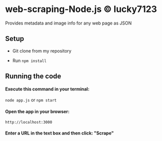 
# web-scraping-Node.js © lucky7123

Provides metadata and image info for any web page as JSON 

## Setup

* Git clone from my repository

* Run `npm install`

## Running the code

#### Execute this command in your terminal: 

`node app.js` or `npm start`

#### Open the app in your browser:

`http://localhost:3000`

#### Enter a URL in the text box and then click: "Scrape"
